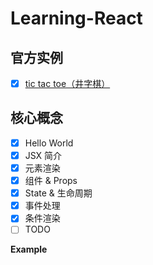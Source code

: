 

# Learning-React

## 官方实例

- [x] [tic tac toe（井字棋）](./tic-tac-toe)

## 核心概念
- [x] Hello World
- [x] JSX 简介
- [x] 元素渲染
- [x] 组件 & Props
- [x] State & 生命周期
- [x] 事件处理
- [x] 条件渲染
- [ ] TODO

 **Example**